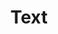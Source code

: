 ---
layout: pattern.njk
tags: 
    - lean_it
    - lean_basics_it
    - page
key: text-lean_it
title: Text
alternativetitle: Text
parent: basics-lean_it
image: mobile/overview/typography.webp
keywords: text, fliesstext, regeln, abkürzungen, format
order: 40
availablelanguages: 
    - de
    - en
---